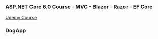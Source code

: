 ### ASP.NET Core 6.0 Course - MVC - Blazor - Razor - EF Core

<a href="https://www.udemy.com/course/aspnet-6-course/" target="_blank">Udemy Course</a>

### DogApp

